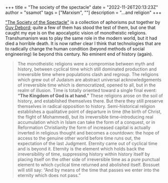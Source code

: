 +++
title = "The society of the spectacle"
date = "2022-11-26T20:13:23Z"
author = "ssamot"
tags = ["Marxism", ""]
description = "...and religion"
+++

["The Society of the Spectacle"](https://www.marxists.org/reference/archive/debord/society.htm) is a collection of aphorisms put together by [Guy Debord](https://en.wikipedia.org/wiki/Guy_Debord); quite a few of them has stood the test of them, but one that caught my eye is on the apocalyptic vision of monotheistic religions. Transhumanism was to play the same role in the modern world, but it had died a horrible death. It is now rather clear I think that technologies that are to radically change the human condition (beyond methods of social engineering) lie beyond this century. No eminent end of history (again).

> The monotheistic religions were a compromise between myth and history, between cyclical time which still dominated production and irreversible time where populations clash and regroup. The religions which grew out of Judaism are abstract universal acknowledgements of irreversible time which is democratized, opened to all, but in the realm of illusion. Time is totally oriented toward a single final event: **“The Kingdom of God is at hand.”** These religions arose on the soil of history, and established themselves there. But there they still preserve themselves in radical opposition to history. Semi-historical religion establishes a qualitative point of departure in time (the birth of Christ, the flight of Mohammed), but its irreversible time–introducing real accumulation which in Islam can take the form of a conquest, or in Reformation Christianity the form of increased capital is actually inverted in religious thought and becomes a countdown: the hope of access to the genuine other world before time runs out, the expectation of the last Judgment. Eternity came out of cyclical time and is beyond it. Eternity is the element which holds back the irreversibility of time, suppressing history within history itself by placing itself on the other side of irreversible time as a pure punctual element to which cyclical time returned and abolished itself. Bossuet will still say: “And by means of the time that passes we enter into the eternity which does not pass.”
